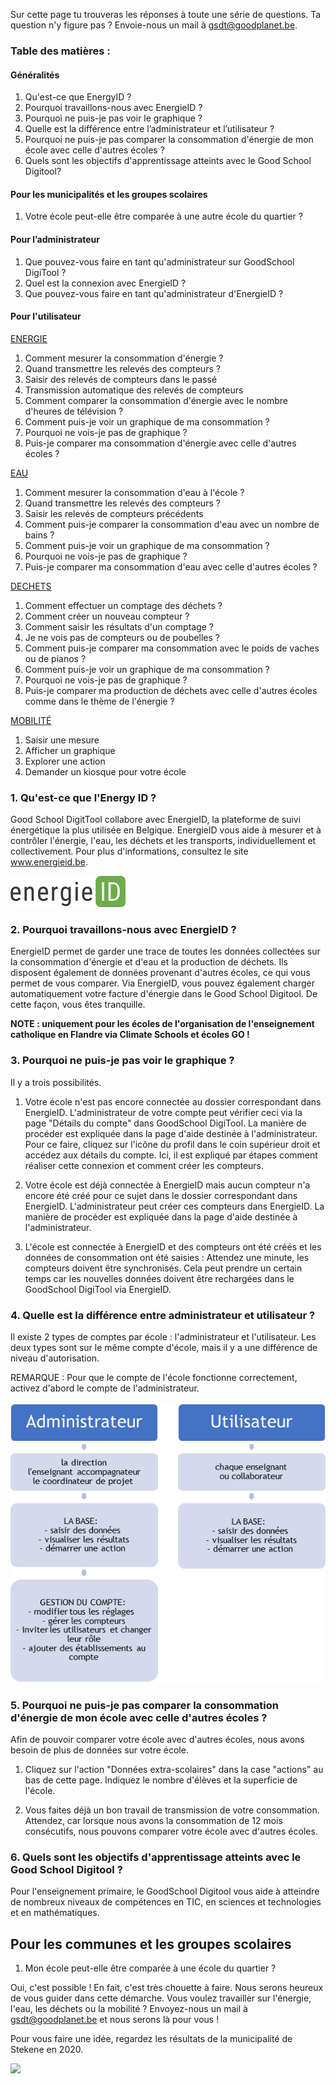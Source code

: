 Sur cette page tu trouveras les réponses à toute une série de questions. Ta question n'y figure pas ? Envoie-nous un mail à gsdt@goodplanet.be.

### Table des matières :

#### Généralités
1. Qu'est-ce que EnergyID ? 
2. Pourquoi travaillons-nous avec EnergieID ?
3. Pourquoi ne puis-je pas voir le graphique ?
4. Quelle est la différence entre l’administrateur et l’utilisateur ?   
5. Pourquoi ne puis-je pas comparer la consommation d'énergie de mon école avec celle d'autres écoles ?
6. Quels sont les objectifs d'apprentissage atteints avec le Good School Digitool?

#### Pour les municipalités et les groupes scolaires
1. Votre école peut-elle être comparée à une autre école du quartier ?

#### Pour l’administrateur
1. Que pouvez-vous faire en tant qu'administrateur sur GoodSchool DigiTool ?
2. Quel est la connexion avec EnergieID ?
3. Que pouvez-vous faire en tant qu'administrateur d'EnergieID ?

#### Pour l'utilisateur

[ENERGIE](https://www.goodschooldigitool.be/faq#energy)

1. Comment mesurer la consommation d'énergie ? 
2. Quand transmettre les relevés des compteurs ?
3. Saisir des relevés de compteurs dans le passé 
4. Transmission automatique des relevés de compteurs
5. Comment comparer la consommation d'énergie avec le nombre d'heures de télévision ? 
6. Comment puis-je voir un graphique de ma consommation ? 
7. Pourquoi ne vois-je pas de graphique ? 
8. Puis-je comparer ma consommation d'énergie avec celle d'autres écoles ? 



[EAU](https://www.goodschooldigitool.be/faq#water)

1. Comment mesurer la consommation d'eau à l'école ?
2. Quand transmettre les relevés des compteurs ?
3. Saisir les relevés de compteurs précédents
4. Comment puis-je comparer la consommation d'eau avec un nombre de bains ?
5. Comment puis-je voir un graphique de ma consommation ?
6. Pourquoi ne vois-je pas de graphique ?
7. Puis-je comparer ma consommation d'eau avec celle d'autres écoles ?



[DECHETS](https://www.goodschooldigitool.be/faq#waste)

1. Comment effectuer un comptage des déchets ?
2. Comment créer un nouveau compteur ?
3. Comment saisir les résultats d'un comptage ?
4. Je ne vois pas de compteurs ou de poubelles ?
5. Comment puis-je comparer ma consommation avec le poids de vaches ou de pianos ?
6. Comment puis-je voir un graphique de ma consommation ?
7. Pourquoi ne vois-je pas de graphique ?
8. Puis-je comparer ma production de déchets avec celle d'autres écoles comme dans le thème de l'énergie ?



[MOBILITÉ](https://www.goodschooldigitool.be/faq#mobility)

1. Saisir une mesure
2. Afficher un graphique
4. Explorer une action
5. Demander un kiosque pour votre école


### 1. Qu'est-ce que l'Energy ID ? 

Good School DigitTool collabore avec EnergieID, la plateforme de suivi énergétique la plus utilisée en Belgique. EnergieID vous aide à mesurer et à contrôler l'énergie, l'eau, les déchets et les transports, individuellement et collectivement. Pour plus d'informations, consultez le site www.energieid.be. 

![](https://github.com/GoodPlanetBelgium/text_GSDT/raw/main/images/energie%20ID%20logo.png)

### 2. Pourquoi travaillons-nous avec EnergieID ?

EnergieID permet de garder une trace de toutes les données collectées sur la consommation d'énergie et d'eau et la production de déchets. Ils disposent également de données provenant d'autres écoles, ce qui vous permet de vous comparer. Via EnergieID, vous pouvez également charger automatiquement votre facture d'énergie dans le Good School Digitool. De cette façon, vous êtes tranquille.

**NOTE : uniquement pour les écoles de l'organisation de l'enseignement catholique en Flandre via Climate Schools et écoles GO !**

### 3. Pourquoi ne puis-je pas voir le graphique ?

Il y a trois possibilités.

1) Votre école n'est pas encore connectée au dossier correspondant dans EnergieID. L'administrateur de votre compte peut vérifier ceci via la page "Détails du compte" dans GoodSchool DigiTool. La manière de procéder est expliquée dans la page d'aide destinée à l'administrateur. Pour ce faire, cliquez sur l'icône du profil dans le coin supérieur droit et accédez aux détails du compte. Ici, il est expliqué par étapes comment réaliser cette connexion et comment créer les compteurs.  

2) Votre école est déjà connectée à EnergieID mais aucun compteur n'a encore été créé pour ce sujet dans le dossier correspondant dans EnergieID. L'administrateur peut créer ces compteurs dans EnergieID. La manière de procéder est expliquée dans la page d'aide destinée à l'administrateur.

3) L'école est connectée à EnergieID et des compteurs ont été créés et les données de consommation ont été saisies : Attendez une minute, les compteurs doivent être synchronisés. Cela peut prendre un certain temps car les nouvelles données doivent être rechargées dans le GoodSchool DigiTool via EnergieID.

### 4. Quelle est la différence entre administrateur et utilisateur ?   

Il existe 2 types de comptes par école : l'administrateur et l'utilisateur. Les deux types sont sur le même compte d'école, mais il y a une différence de niveau d'autorisation. 

REMARQUE : Pour que le compte de l'école fonctionne correctement, activez d'abord le compte de l'administrateur.  

![](https://github.com/GoodPlanetBelgium/text_GSDT/raw/main/images/gebruiker%20beheerder%20FR.png)

### 5. Pourquoi ne puis-je pas comparer la consommation d'énergie de mon école avec celle d'autres écoles ?

Afin de pouvoir comparer votre école avec d'autres écoles, nous avons besoin de plus de données sur votre école.

1.	Cliquez sur l'action "Données extra-scolaires" dans la case "actions" au bas de cette page. Indiquez le nombre d'élèves et la superficie de l'école.

2.	Vous faites déjà un bon travail de transmission de votre consommation. Attendez, car lorsque nous avons la consommation de 12 mois consécutifs, nous pouvons comparer votre école avec d'autres écoles.

### 6. Quels sont les objectifs d'apprentissage atteints avec le Good School Digitool ?

Pour l'enseignement primaire, le GoodSchool Digitool vous aide à atteindre de nombreux niveaux de compétences en TIC, en sciences et technologies et en mathématiques. 

## Pour les communes et les groupes scolaires

1. Mon école peut-elle être comparée à une école du quartier ?

Oui, c'est possible ! En fait, c'est très chouette à faire. Nous serons heureux de vous guider dans cette démarche. Vous voulez travailler sur l'énergie, l'eau, les déchets ou la mobilité ? Envoyez-nous un mail à gsdt@goodplanet.be et nous serons là pour vous !

Pour vous faire une idée, regardez les résultats de la municipalité de Stekene en 2020.

![](https://github.com/GoodPlanetBelgium/text_GSDT/raw/main/images/mobilit%C3%A9%20stekene.png)

